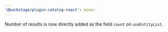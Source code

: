 ```yaml
---
'@backstage/plugin-catalog-react': minor
---
```


Number of results is now directly added as the field `count` on `useEntityList`.
